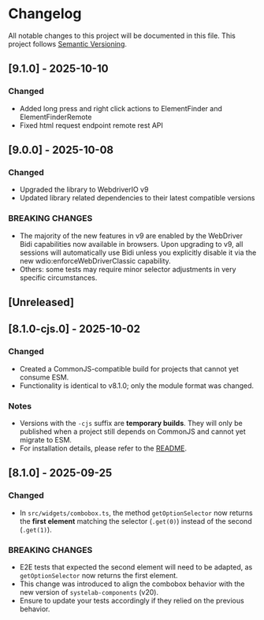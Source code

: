 # Changelog

All notable changes to this project will be documented in this file.
This project follows [Semantic Versioning](https://semver.org/).

## [9.1.0] - 2025-10-10

### Changed

* Added long press and right click actions to ElementFinder and ElementFinderRemote
* Fixed html request endpoint remote rest API

## [9.0.0] - 2025-10-08

### Changed

* Upgraded the library to WebdriverIO v9
* Updated library related dependencies to their latest compatible versions

### BREAKING CHANGES

* The majority of the new features in v9 are enabled by the WebDriver Bidi capabilities now available in browsers. Upon upgrading to v9, all sessions will automatically use Bidi unless you explicitly disable it via the new wdio:enforceWebDriverClassic capability.
* Others: some tests may require minor selector adjustments in very specific circumstances.

## [Unreleased]

## [8.1.0-cjs.0] - 2025-10-02

### Changed

* Created a CommonJS-compatible build for projects that cannot yet consume ESM.
* Functionality is identical to v8.1.0; only the module format was changed.

### Notes

* Versions with the `-cjs` suffix are **temporary builds**. They will only be published when a project still depends on CommonJS and cannot yet migrate to ESM.
* For installation details, please refer to the [README](./README.md).

## [8.1.0] - 2025-09-25

### Changed

* In `src/widgets/combobox.ts`, the method `getOptionSelector` now returns the **first element** matching the selector (`.get(0)`) instead of the second (`.get(1)`).

### BREAKING CHANGES

* E2E tests that expected the second element will need to be adapted, as `getOptionSelector` now returns the first element.
* This change was introduced to align the combobox behavior with the new version of `systelab-components` (v20).
* Ensure to update your tests accordingly if they relied on the previous behavior.